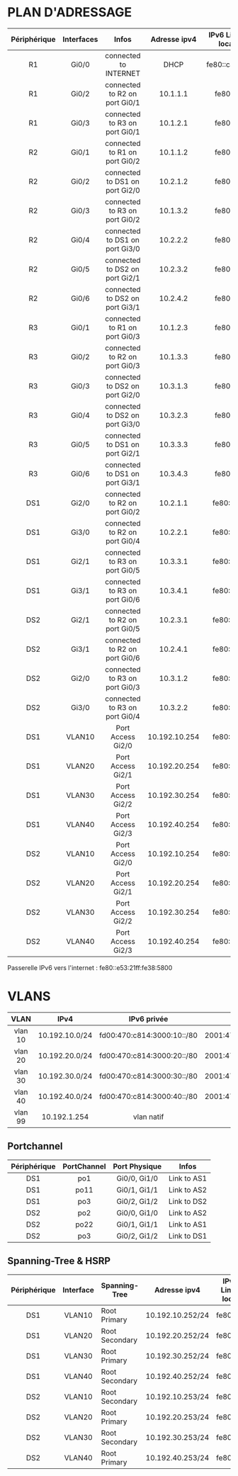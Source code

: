# PLAN D'ADRESSAGE

| Périphérique  |Interfaces  |Infos  | Adresse ipv4  | IPv6 Link-local | IPv6 privée | IPv6 publique |
|:---:|:-----:|:-----:|:----:|:----:|:----:|:----:|
R1 | Gi0/0 | connected to INTERNET | DHCP | fe80::cafe:3 | - | - |
R1 | Gi0/2 | connected to R2 on port Gi0/1 | 10.1.1.1 | fe80::1 | - | - |
R1 | Gi0/3 | connected to R3 on port Gi0/1 | 10.1.2.1 | fe80::1 | - | - |  
R2 | Gi0/1 | connected to R1 on port Gi0/2 | 10.1.1.2 | fe80::2 | - | - | 
R2 | Gi0/2 | connected to DS1 on port Gi2/0 | 10.2.1.2 | fe80::2 | - | - | 
R2 | Gi0/3 | connected to R3 on port Gi0/2 | 10.1.3.2| fe80::2 | - | - | 
R2 | Gi0/4 | connected to DS1 on port Gi3/0 | 10.2.2.2 | fe80::2 | - | - | 
R2 | Gi0/5 | connected to DS2 on port Gi2/1 | 10.2.3.2 | fe80::2 | - | - | 
R2 | Gi0/6 | connected to DS2 on port Gi3/1 | 10.2.4.2 | fe80::2 | - | - | 
R3 | Gi0/1 | connected to R1 on port Gi0/3 | 10.1.2.3 | fe80::3 | - | - | 
R3 | Gi0/2 | connected to R2 on port Gi0/3 | 10.1.3.3 | fe80::3 | - | - | 
R3 | Gi0/3 | connected to DS2 on port Gi2/0 | 10.3.1.3 | fe80::3 | - | - | 
R3 | Gi0/4 | connected to DS2 on port Gi3/0 | 10.3.2.3 | fe80::3 | - | - | 
R3 | Gi0/5 | connected to DS1 on port Gi2/1 | 10.3.3.3 | fe80::3 | - | - | 
R3 | Gi0/6 | connected to DS1 on port Gi3/1 | 10.3.4.3 | fe80::3 | - | - | 
DS1 | Gi2/0 | connected to R2 on port Gi0/2 | 10.2.1.1 | fe80::d1 | - | - | 
DS1 | Gi3/0 | connected to R2 on port Gi0/4 | 10.2.2.1 | fe80::d1 | - | - | 
DS1 | Gi2/1 | connected to R3 on port Gi0/5 | 10.3.3.1 | fe80::d1 | - | - | 
DS1 | Gi3/1 | connected to R3 on port Gi0/6 | 10.3.4.1 | fe80::d1 | - | - | 
DS2 | Gi2/1 | connected to R2 on port Gi0/5 | 10.2.3.1 | fe80::d2 | - | - | 
DS2 | Gi3/1 | connected to R2 on port Gi0/6 | 10.2.4.1 | fe80::d2 | - | - | 
DS2 | Gi2/0 | connected to R3 on port Gi0/3 | 10.3.1.2 | fe80::d2 | - | - | 
DS2 | Gi3/0 | connected to R3 on port Gi0/4 | 10.3.2.2 | fe80::d2 | - | - | 
DS1 | VLAN10 | Port Access Gi2/0 | 10.192.10.254 | fe80::d0 | - |
DS1 | VLAN20 | Port Access Gi2/1 | 10.192.20.254 | fe80::d0 | - |
DS1 | VLAN30 | Port Access Gi2/2 | 10.192.30.254 | fe80::d0 | - |
DS1 | VLAN40 | Port Access Gi2/3 | 10.192.40.254 | fe80::d0 | - |
DS2 | VLAN10 | Port Access Gi2/0 | 10.192.10.254 | fe80::d0 | - |
DS2 | VLAN20 | Port Access Gi2/1 | 10.192.20.254 | fe80::d0 | - |
DS2 | VLAN30 | Port Access Gi2/2 | 10.192.30.254 | fe80::d0 | - |
DS2 | VLAN40 | Port Access Gi2/3 | 10.192.40.254 | fe80::d0 | - |
Passerelle IPv6 vers l'internet : fe80::e53:21ff:fe38:5800

# VLANS
VLAN | IPv4 | IPv6 privée | IPv6 publique |
|:---:|:-----:|:----:|:----:|
| vlan 10 | 10.192.10.0/24 | fd00:470:c814:3000:10::/80 | 2001:470:c814:3000:10::/80 |
| vlan 20 | 10.192.20.0/24 | fd00:470:c814:3000:20::/80 | 2001:470:c814:3000:20::/80 |
| vlan 30 | 10.192.30.0/24 | fd00:470:c814:3000:30::/80 | 2001:470:c814:3000:30::/80 |
| vlan 40 | 10.192.40.0/24 | fd00:470:c814:3000:40::/80 | 2001:470:c814:3000:40::/80 |
| vlan 99 |  10.192.1.254 | vlan natif

## Portchannel
| Périphérique  | PortChannel | Port Physique |  Infos
|:---:|:-----:|:----:|:----:|
DS1 | po1 | Gi0/0, Gi1/0 | Link to AS1 |
DS1 | po11 | Gi0/1, Gi1/1 | Link to AS2 |
DS1 | po3 | Gi0/2, Gi1/2 | Link to DS2 | 
DS2 | po2 | Gi0/0, Gi1/0 | Link to AS2 |
DS2 | po22 | Gi0/1, Gi1/1 | Link to AS1 |
DS2 | po3 | Gi0/2, Gi1/2  | Link to DS1 |

## Spanning-Tree & HSRP
| Périphérique  | Interface | Spanning-Tree |  Adresse ipv4 | IPv6 Link-local | IPv6 privée | IPv6 publique |Group |	Priorité |
|:---:|:-----:|----|:----:|:----:|:----:|:----:|:----:|:----:|
DS1 | VLAN10 | Root Primary | 10.192.10.252/24 | fe80::d1 | fd00:470:c814:3000:10::252 | 2001:470:c814:3000:10::252 | 10/16 |	150, prempt
DS1 | VLAN20 | Root Secondary | 10.192.20.252/24 | fe80::d1 | fd00:470:c814:3000:20::252 | 2001:470:c814:3000:20::252 |20/26 |	default
DS1 | VLAN30 | Root Primary | 10.192.30.252/24 | fe80::d1 | fd00:470:c814:3000:30::252 | 2001:470:c814:3000:30::252 | 30/36 |	150, prempt
DS1 | VLAN40 | Root Secondary | 10.192.40.252/24 | fe80::d1 | fd00:470:c814:3000:40::252 | 2001:470:c814:3000:40::252 |40/46 |	default
DS2 | VLAN10 | Root Secondary | 10.192.10.253/24 | fe80::d2 | fd00:470:c814:3000:10::253 | 2001:470:c814:3000:10::253 | 10/16 |	default
DS2 | VLAN20 | Root Primary | 10.192.20.253/24 | fe80::d2 | fd00:470:c814:3000:20::253 | 2001:470:c814:3000:20::253 | 20/26 |	150, prempt
DS2 | VLAN30 | Root Secondary | 10.192.30.253/24 | fe80::d2 | fd00:470:c814:3000:30::253 | 2001:470:c814:3000:30::253 | 30/36 |	default
DS2 | VLAN40 | Root Primary | 10.192.40.253/24 | fe80::d2 | fd00:470:c814:3000:40::253 | 2001:470:c814:3000:40::253 | 40/46 |	150, prempt

